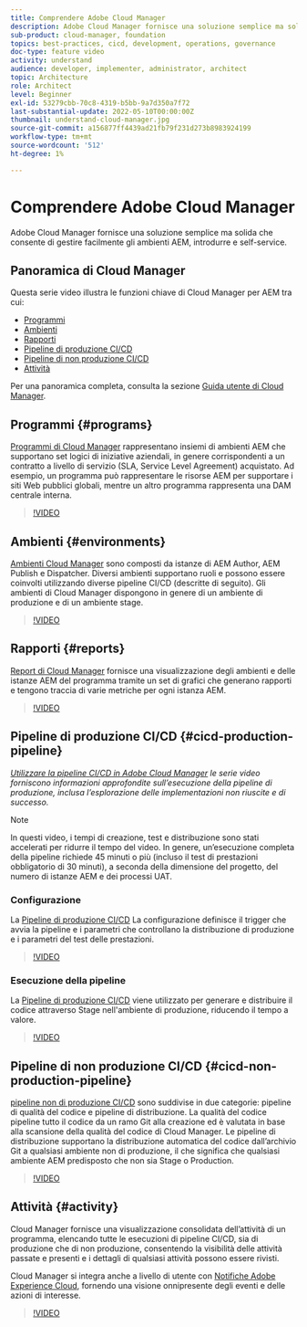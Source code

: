```yaml
---
title: Comprendere Adobe Cloud Manager
description: Adobe Cloud Manager fornisce una soluzione semplice ma solida che consente di gestire facilmente gli ambienti AEM, introdurre e self-service.
sub-product: cloud-manager, foundation
topics: best-practices, cicd, development, operations, governance
doc-type: feature video
activity: understand
audience: developer, implementer, administrator, architect
topic: Architecture
role: Architect
level: Beginner
exl-id: 53279cbb-70c8-4319-b5bb-9a7d350a7f72
last-substantial-update: 2022-05-10T00:00:00Z
thumbnail: understand-cloud-manager.jpg
source-git-commit: a156877ff4439ad21fb79f231d273b8983924199
workflow-type: tm+mt
source-wordcount: '512'
ht-degree: 1%

---
```


# Comprendere Adobe Cloud Manager

Adobe Cloud Manager fornisce una soluzione semplice ma solida che consente di gestire facilmente gli ambienti AEM, introdurre e self-service.

## Panoramica di Cloud Manager

Questa serie video illustra le funzioni chiave di Cloud Manager per AEM tra cui:

* [Programmi](#programs)
* [Ambienti](#environments)
* [Rapporti](#reports)
* [Pipeline di produzione CI/CD](#cicd-production-pipeline)
* [Pipeline di non produzione CI/CD](#cicd-non-production-pipeline)
* [Attività](#activity)

Per una panoramica completa, consulta la sezione [Guida utente di Cloud Manager](https://experienceleague.adobe.com/docs/experience-manager-cloud-manager/content/introduction.html).

## Programmi {#programs}

[Programmi di Cloud Manager](https://experienceleague.adobe.com/docs/experience-manager-cloud-manager/content/getting-started/program-setup.html) rappresentano insiemi di ambienti AEM che supportano set logici di iniziative aziendali, in genere corrispondenti a un contratto a livello di servizio (SLA, Service Level Agreement) acquistato. Ad esempio, un programma può rappresentare le risorse AEM per supportare i siti Web pubblici globali, mentre un altro programma rappresenta una DAM centrale interna.

>[!VIDEO](https://video.tv.adobe.com/v/26313/?quality=12&learn=on)

## Ambienti {#environments}

[Ambienti Cloud Manager](https://experienceleague.adobe.com/docs/experience-manager-cloud-manager/content/using/managing-environments.html) sono composti da istanze di AEM Author, AEM Publish e Dispatcher. Diversi ambienti supportano ruoli e possono essere coinvolti utilizzando diverse pipeline CI/CD (descritte di seguito). Gli ambienti di Cloud Manager dispongono in genere di un ambiente di produzione e di un ambiente stage.

>[!VIDEO](https://video.tv.adobe.com/v/26318/?quality=12&learn=on)

## Rapporti {#reports}

[Report di Cloud Manager](https://experienceleague.adobe.com/docs/experience-manager-cloud-manager/content/using/monitoring-environments.html) fornisce una visualizzazione degli ambienti e delle istanze AEM del programma tramite un set di grafici che generano rapporti e tengono traccia di varie metriche per ogni istanza AEM.

>[!VIDEO](https://video.tv.adobe.com/v/26315/?quality=12&learn=on)

## Pipeline di produzione CI/CD {#cicd-production-pipeline}

*[Utilizzare la pipeline CI/CD in Adobe Cloud Manager](./use-the-cicd-pipeline-in-cloud-manager-for-aem.md) le serie video forniscono informazioni approfondite sull’esecuzione della pipeline di produzione, inclusa l’esplorazione delle implementazioni non riuscite e di successo.*

>[!NOTE]
>
> In questi video, i tempi di creazione, test e distribuzione sono stati accelerati per ridurre il tempo del video. In genere, un’esecuzione completa della pipeline richiede 45 minuti o più (incluso il test di prestazioni obbligatorio di 30 minuti), a seconda della dimensione del progetto, del numero di istanze AEM e dei processi UAT.

### Configurazione

La [Pipeline di produzione CI/CD](https://experienceleague.adobe.com/docs/experience-manager-cloud-manager/content/using/pipelines/production-pipelines.html) La configurazione definisce il trigger che avvia la pipeline e i parametri che controllano la distribuzione di produzione e i parametri del test delle prestazioni.

>[!VIDEO](https://video.tv.adobe.com/v/26314/?quality=12&learn=on)

### Esecuzione della pipeline

La [Pipeline di produzione CI/CD](https://experienceleague.adobe.com/docs/experience-manager-cloud-manager/content/using/code-deployment.html) viene utilizzato per generare e distribuire il codice attraverso Stage nell&#39;ambiente di produzione, riducendo il tempo a valore.

>[!VIDEO](https://video.tv.adobe.com/v/26317/?quality=12&learn=on)

## Pipeline di non produzione CI/CD {#cicd-non-production-pipeline}

[pipeline non di produzione CI/CD](https://experienceleague.adobe.com/docs/experience-manager-cloud-manager/content/using/pipelines/production-pipelines.html) sono suddivise in due categorie: pipeline di qualità del codice e pipeline di distribuzione. La qualità del codice pipeline tutto il codice da un ramo Git alla creazione ed è valutata in base alla scansione della qualità del codice di Cloud Manager. Le pipeline di distribuzione supportano la distribuzione automatica del codice dall’archivio Git a qualsiasi ambiente non di produzione, il che significa che qualsiasi ambiente AEM predisposto che non sia Stage o Production.

>[!VIDEO](https://video.tv.adobe.com/v/26316/?quality=12&learn=on)

## Attività {#activity}

Cloud Manager fornisce una visualizzazione consolidata dell’attività di un programma, elencando tutte le esecuzioni di pipeline CI/CD, sia di produzione che di non produzione, consentendo la visibilità delle attività passate e presenti e i dettagli di qualsiasi attività possono essere rivisti.

Cloud Manager si integra anche a livello di utente con [Notifiche Adobe Experience Cloud](https://experienceleague.adobe.com/docs/experience-manager-cloud-manager/content/using/notifications.html), fornendo una visione onnipresente degli eventi e delle azioni di interesse.

>[!VIDEO](https://video.tv.adobe.com/v/26319/?quality=12&learn=on)
